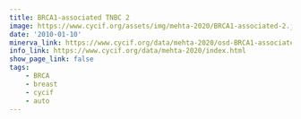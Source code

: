 ```yaml
---
title: BRCA1-associated TNBC 2
image: https://www.cycif.org/assets/img/mehta-2020/BRCA1-associated-2.jpg
date: '2010-01-10'
minerva_link: https://www.cycif.org/data/mehta-2020/osd-BRCA1-associated-2.html
info_link: https://www.cycif.org/data/mehta-2020/index.html
show_page_link: false
tags: 
    - BRCA
    - breast
    - cycif
    - auto
---
```

